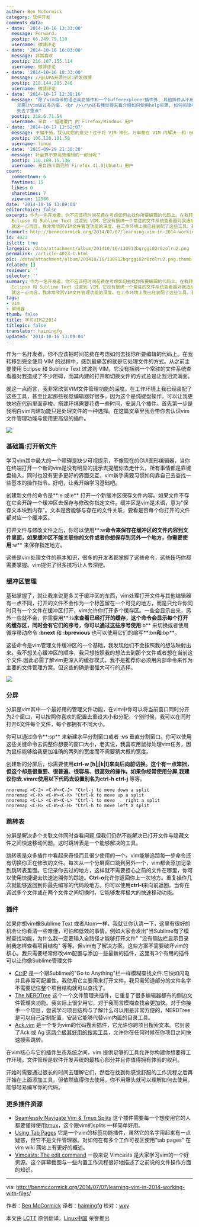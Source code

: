 ```yaml
---
author: Ben McCormick
category: 软件开发
comments_data:
- date: '2014-10-16 13:33:00'
  message: Forward.
  postip: 66.249.79.110
  username: 微博评论
- date: '2014-10-16 16:03:00'
  message: 非常喜欢
  postip: 216.107.155.114
  username: 微博评论
- date: '2014-10-16 18:33:00'
  message: //@LUPA开源社区:转发微博
  postip: 218.144.205.246
  username: 微博评论
- date: '2014-10-17 12:38:16'
  message: "除了vim自带的语法高亮插件和一个bufferexplorer插件外, 其他插件从不用.&nbsp;&nbsp;vim就是一高效文本编辑器
    无需让vim做过多的事. <br />\r\n还有我觉得来篇介绍如何使用help资源. 如何阅读手册 之类的文章更好.&nbsp;&nbsp;过多的介绍插件
    失去了重点"
  postip: 218.6.71.54
  username: 来自 - 福建厦门 的 Firefox/Windows 用户
- date: '2014-10-17 12:52:07'
  message: 不偏不倚，我认同您的意见！过于将 VIM 神化，万事都在 VIM 内解决——和 emacs 一样，我也认为是走入了极端。
  postip: 106.120.101.58
  username: linux
- date: '2015-09-29 21:30:30'
  message: 补全算不算高效编辑的一部分呢？
  postip: 110.189.15.136
  username: 来自四川南充的 Firefox 41.0|Ubuntu 用户
count:
  commentnum: 6
  favtimes: 15
  likes: 0
  sharetimes: 7
  viewnum: 12560
date: '2014-10-16 13:09:04'
editorchoice: false
excerpt: 作为一名开发者，你不应该把时间花费在考虑如何去找你所要编辑的代码上。在我转移到完全使用 VIM 的过程中，感到最痛苦的就是它处理文件的方式。从之前主要使用
  Eclipse 和 Sublime Text 过渡到 VIM，它没有捆绑一个常驻的文件系统查看器对我造成了不少阻碍，而其内建的打开和切换文件的方式总是让我泪流满面。
  就这一点而言，我非常欣赏VIM文件管理功能的深度。在工作环境上我已经装配了这些工具，甚至比起那些视觉编辑器好很多。因为这个是纯键盘操作，可以让我更快地在代码里面穿梭。搭建环境需要花费一些时间，安装几个插件。首先第一
fromurl: http://benmccormick.org/2014/07/07/learning-vim-in-2014-working-with-files/
id: 4023
islctt: true
largepic: /data/attachment/album/201410/16/130912bqrggi02r0zolru2.png
permalink: /article-4023-1.html
pic: /data/attachment/album/201410/16/130912bqrggi02r0zolru2.png.thumb.jpg
related: []
reviewer: ''
selector: ''
summary: 作为一名开发者，你不应该把时间花费在考虑如何去找你所要编辑的代码上。在我转移到完全使用 VIM 的过程中，感到最痛苦的就是它处理文件的方式。从之前主要使用
  Eclipse 和 Sublime Text 过渡到 VIM，它没有捆绑一个常驻的文件系统查看器对我造成了不少阻碍，而其内建的打开和切换文件的方式总是让我泪流满面。
  就这一点而言，我非常欣赏VIM文件管理功能的深度。在工作环境上我已经装配了这些工具，甚至比起那些视觉编辑器好很多。因为这个是纯键盘操作，可以让我更快地在代码里面穿梭。搭建环境需要花费一些时间，安装几个插件。首先第一
tags:
- vim
- 编辑器
thumb: false
title: 学习VIM之2014
titlepic: false
translator: haimingfg
updated: '2014-10-16 13:09:04'
---
```


作为一名开发者，你不应该把时间花费在考虑如何去找你所要编辑的代码上。在我转移到完全使用 VIM 的过程中，感到最痛苦的就是它处理文件的方式。从之前主要使用 Eclipse 和 Sublime Text 过渡到 VIM，它没有捆绑一个常驻的文件系统查看器对我造成了不少阻碍，而其内建的打开和切换文件的方式总是让我泪流满面。


就这一点而言，我非常欣赏VIM文件管理功能的深度。在工作环境上我已经装配了这些工具，甚至比起那些视觉编辑器好很多。因为这个是纯键盘操作，可以让我更快地在代码里面穿梭。搭建环境需要花费一些时间，安装几个插件。首先第一步是我明白vim内建功能只是处理文件的一种选择。在这篇文章里我会带你去认识vim文件管理功能与使用更高级的插件。


![](/data/attachment/album/201410/16/130912bqrggi02r0zolru2.png)


### 基础篇:打开新文件


学习vim其中最大的一个障碍是缺少可视提示，不像现在的GUI图形编辑器，当你在终端打开一个新的vim是没有明显的提示去提醒你去走什么，所有事情都是靠键盘输入，同时也没有更多更好的界面交互，vim新手需要习惯如何靠自己去查找一些基本的操作指令。好吧，让我开始学习基础吧。


创建新文件的命令是**:e 或:e** 打开一个新缓冲区保存文件内容。如果文件不存在它会开辟一个缓冲区去保存与修改你指定文件。缓冲区是vim是术语，意为"保存文本块到内存"。文本是否能够与存在的文件关联，要看是否每个你打开的文件都对应一个缓冲区。


打开文件与修改文件之后，你可以使用**:w**命令来保存在缓冲区的文件内容到文件里面，如果缓冲区不能关联你的文件或者你想保存到另外一个地方，你需要使用**:w** 来保存指定地方。


这些是vim处理文件的基本知识，很多的开发者都掌握了这些命令，这些技巧你都需要掌握。vim提供了很多技巧让人去深挖。


### 缓冲区管理


基础掌握了，就让我来说更多关于缓冲区的东西，vim处理打开文件与其他编辑器有一点不同，打开的文件不会作为一个标签留在一个可见的地方，而是只允许你同时只有一个文件在缓冲区打开，vim允许你打开多个缓存区。一些会显示出来，另外一些就不会，你需要用**:ls**来查看已经打开的缓存，这个命令会显示每个打开的缓存区，同时会有它们的序号，你可以通过这些序号使用**:b** 来切换或者使用循序移动命令 **:bnext** 和 **:bprevious** 也可以使用它们的缩写**:bn**和**:bp**。


这些命令是vim管理文件缓冲区的一个基础，我发现他们不会按照我的想法映射出来。我不想关心缓冲区的顺序，我只想按照我的想法去到那个文件或者想在当前这个文件.因此必需了解vim更深入的缓存模式，我不是推荐你必须用内部命令来作为主要的文件管理方案。但这些的确是很强大可行的选择。


![](/data/attachment/album/201410/16/130916uqwohgssgs51zfs5.jpeg)


### 分屏


分屏是vim其中一个最好用的管理文件功能，在vim中你可以将当前窗口同时分开为2个窗口，可以按照你喜欢的配置去重设大小和分配，个别时候，我可以在同时打开6文件每个文件，每个都拥有不同大小。


你可以通过命令**:sp** 来新建水平分割窗口或者 **:vs** 垂直分割窗口。你可以使用这些关键命令去调整你想要的窗口大小，老实说，我喜欢用鼠标处理vim任务，因为鼠标能够给我更加准确的两列的宽度而不需要猜大概的宽度。


创建新的分屏后，你需要使用**ctrl-w [h|j|k|l]**来向后向前切换。这个有一点笨拙，但这个却是很重要、很普遍、很容易、很高效的操作。如果你经常使用分屏,我建议你去.vimrc使用以下代码去设置别名为**ctrl-h** **ctrl-j** 等等。



```
nnoremap <C-J> <C-W><C-J> "Ctrl-j to move down a split  
nnoremap <C-K> <C-W><C-K> "Ctrl-k to move up a split  
nnoremap <C-L> <C-W><C-L> "Ctrl-l to move    right a split  
nnoremap <C-H> <C-W><C-H> "Ctrl-h to move left a split  

```

### 跳转表


分屏是解决多个关联文件同时查看问题,但我们仍然不能解决已打开文件与隐藏文件之间快速移动问题。这时跳转表是一个能够解决的工具。


跳转表是众多插件中看起来奇怪而且很少使用的一个。vim能够追踪每一步命令还有切换你正在修改的文件。每次从一个分屏窗口跳到另外一个，vim都会添加记录到跳转表里面。它记录你去过的地方，这样就不需要担心之前的文件在哪里，你可以使用快捷键去快速追溯你的踪迹。**Ctrl-o**允许你返回你上一次地方。重复操作几次就能够返回到你最先编写的代码段地方。你可以使用**ctrl-i**来向前返回。当你在调试多个文件或在两个文件之间切换时，它能够发挥极大的快速移动功能。


### 插件


如果你想vim像Sublime Text 或者Atom一样，我就让你认清一下，这里有很好的机会让你看清一些难懂，可怕和低效的事情。例如大家会发出"当Sublime有了模糊查找功能，为什么我一定要输入全路径才能够打开文件" "没有侧边栏显示目录树我怎样查看项目结构" 等等。但vim有了解决方案。这些方案不需要破坏vim的核心。我只需要经常修改vim配置与添加一些最新的插件，这里有3个有用的插件可以让你像Sublime管理文件


* [CtrlP](https://github.com/kien/ctrlp.vim) 是一个跟Sublime的"Go to Anything"栏一样模糊查找文件.它快如闪电并且非常可配置性。我使用它主要用来打开文件。我只需知道部分的文件名字不需要记住整个项目结构就可以查找了。
* [The NERDTree](https://github.com/scrooloose/nerdtree) 这个一个文件管理夹插件，它重复了很多编辑器都有的侧边文件管理夹功能。我实际上很少用它，对于我而言模糊查找会更加快。对于你接手一个项目，尝试学习项目结构与了解什么可以用是非常方便的，NERDTree是可以自己定制配置，安装它能够代替vim内置的目录工具。
* [Ack.vim](https://github.com/mileszs/ack.vim) 是一个专为vim的代码搜索插件，它允许你跨项目搜索文本。它封装了Ack 或 Ag 这[两个极其好用的搜索工具](http://benmccormick.org/2013/11/25/a-look-at-ack/)，允许你在任何时候在你项目之间快速搜索跳转。


在vim核心与它的插件生态系统之间，vim 提供足够的工具允许你构建你想要得工作环境。文件管理是软件开发系统的最核心部分并且你值得拥有体验的权利。


开始时需要通过很长的时间去理解它们，然后在找到你感觉舒服的工作流程之后再开始在上面添加工具。但依然值得你去使用，你不用爆头就可以理解如何去使用，能够轻易编写你的代码。


### 更多插件资源


* [Seamlessly Navigate Vim & Tmux Splits](http://robots.thoughtbot.com/seamlessly-navigate-vim-and-tmux-splits) 这个插件需要每一个想使用它的人都要懂得使用[tmux](http://tmux.sourceforge.net/)，这个跟vim的splits 一样简单好用。
* [Using Tab Pages](http://vim.wikia.com/wiki/Using_tab_pages) 它是一个vim的标签功能插件，虽然它的名字用起来有一点疑惑，但它不是文件管理器。对如何在有多个工作可视区使用"tab pages" 在vim wiki 网站上有更好的概述。
* [Vimcasts: The edit command](http://vimcasts.org/episodes/the-edit-command/) 一般来说 Vimcasts 是大家学习vim的一个好资源。这个屏幕截图与一些内置工作流程很好地描述了之前说的文件操作方面的知识。




---


via: <http://benmccormick.org/2014/07/07/learning-vim-in-2014-working-with-files/>


作者：[Ben McCormick](http://benmccormick.org/2014/07/07/learning-vim-in-2014-working-with-files/) 译者：[haimingfg](https://github.com/haimingfg) 校对：[wxy](https://github.com/wxy)


本文由 [LCTT](https://github.com/LCTT/TranslateProject) 原创翻译，[Linux中国](http://linux.cn/) 荣誉推出